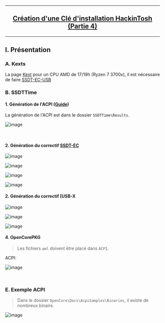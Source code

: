 --------------------------------------------------------------------------------------------------------------------------
## <p align='center'> [Création d'une Clé d'installation HackinTosh (Partie 4)](https://dortania.github.io/OpenCore-Install-Guide/ktext.html#desktop) </p>

--------------------------------------------------------------------------------------------------------------------------
## I. Présentation
### A. Kexts
La page [Kext](https://dortania.github.io/OpenCore-Install-Guide/ktext.html#desktop) pour un CPU AMD de 17/19h (Ryzen 7 3700x), il est nécessaire de faire [SSDT-EC-USB](https://dortania.github.io/Getting-Started-With-ACPI/Universal/ec-fix.html)

### B. SSDTTime
#### 1. Génération de l'ACPI ([Guide](https://dortania.github.io/Getting-Started-With-ACPI/ssdt-methods/ssdt-easy.html))
La génération de l'ACPI est dans le dossier `SSDTTime\Results`.

![image](https://github.com/user-attachments/assets/7b1503dc-9b06-46fe-b8ef-cbbf55212099)

<br />

#### 2. Génération du correctif [SSDT-EC](https://dortania.github.io/Getting-Started-With-ACPI/Universal/ec-methods/ssdttime.html)

![image](https://github.com/user-attachments/assets/7d189d10-e5d2-4895-8881-194b8017a191)

![image](https://github.com/user-attachments/assets/17b539d7-3130-4b97-9b6d-b0bb7e2c6beb)

![image](https://github.com/user-attachments/assets/d2f7997c-95bb-480e-855d-917c8a710e2e)

![image](https://github.com/user-attachments/assets/2eab20db-ed41-4ff6-8b6b-7dff73d22f20)


#### 2. Génération du correctif [USB-X
![image](https://github.com/user-attachments/assets/d4e3c8bf-5690-4eff-8d11-5f2f4d38852a)

![image](https://github.com/user-attachments/assets/432043a7-47aa-4226-83f6-69f521086b7d)

![image](https://github.com/user-attachments/assets/97a9c2a0-3e2e-4043-a4c8-5082a5c1ba4a)



#### 4. OpenCorePKG
> Les fichiers `aml` doivent être placé dans `ACPI`.

ACPI:

![image](https://github.com/user-attachments/assets/de1595c9-d10e-48bd-bda0-aa3b64626dff)


<br />

### E. Exemple ACPI
> Dans le dossier `OpenCore\Docs\AcpiSamples\Binaries`, il existe de nombreux binaire. 

![image](https://github.com/user-attachments/assets/b86ea2d6-dc8c-42d7-8b79-991c8fde890f)
